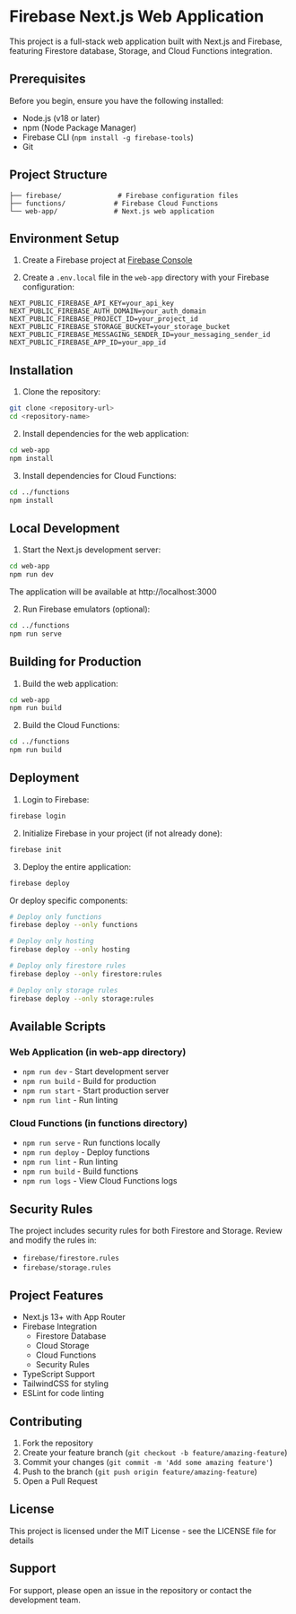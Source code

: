 # Firebase Next.js Web Application

This project is a full-stack web application built with Next.js and Firebase, featuring Firestore database, Storage, and Cloud Functions integration.

## Prerequisites

Before you begin, ensure you have the following installed:
- Node.js (v18 or later)
- npm (Node Package Manager)
- Firebase CLI (`npm install -g firebase-tools`)
- Git

## Project Structure

```
├── firebase/              # Firebase configuration files
├── functions/            # Firebase Cloud Functions
└── web-app/              # Next.js web application
```

## Environment Setup

1. Create a Firebase project at [Firebase Console](https://console.firebase.google.com)

2. Create a `.env.local` file in the `web-app` directory with your Firebase configuration:
```
NEXT_PUBLIC_FIREBASE_API_KEY=your_api_key
NEXT_PUBLIC_FIREBASE_AUTH_DOMAIN=your_auth_domain
NEXT_PUBLIC_FIREBASE_PROJECT_ID=your_project_id
NEXT_PUBLIC_FIREBASE_STORAGE_BUCKET=your_storage_bucket
NEXT_PUBLIC_FIREBASE_MESSAGING_SENDER_ID=your_messaging_sender_id
NEXT_PUBLIC_FIREBASE_APP_ID=your_app_id
```

## Installation

1. Clone the repository:
```bash
git clone <repository-url>
cd <repository-name>
```

2. Install dependencies for the web application:
```bash
cd web-app
npm install
```

3. Install dependencies for Cloud Functions:
```bash
cd ../functions
npm install
```

## Local Development

1. Start the Next.js development server:
```bash
cd web-app
npm run dev
```
The application will be available at http://localhost:3000

2. Run Firebase emulators (optional):
```bash
cd ../functions
npm run serve
```

## Building for Production

1. Build the web application:
```bash
cd web-app
npm run build
```

2. Build the Cloud Functions:
```bash
cd ../functions
npm run build
```

## Deployment

1. Login to Firebase:
```bash
firebase login
```

2. Initialize Firebase in your project (if not already done):
```bash
firebase init
```

3. Deploy the entire application:
```bash
firebase deploy
```

Or deploy specific components:
```bash
# Deploy only functions
firebase deploy --only functions

# Deploy only hosting
firebase deploy --only hosting

# Deploy only firestore rules
firebase deploy --only firestore:rules

# Deploy only storage rules
firebase deploy --only storage:rules
```

## Available Scripts

### Web Application (in web-app directory)
- `npm run dev` - Start development server
- `npm run build` - Build for production
- `npm run start` - Start production server
- `npm run lint` - Run linting

### Cloud Functions (in functions directory)
- `npm run serve` - Run functions locally
- `npm run deploy` - Deploy functions
- `npm run lint` - Run linting
- `npm run build` - Build functions
- `npm run logs` - View Cloud Functions logs

## Security Rules

The project includes security rules for both Firestore and Storage. Review and modify the rules in:
- `firebase/firestore.rules`
- `firebase/storage.rules`

## Project Features

- Next.js 13+ with App Router
- Firebase Integration
  - Firestore Database
  - Cloud Storage
  - Cloud Functions
  - Security Rules
- TypeScript Support
- TailwindCSS for styling
- ESLint for code linting

## Contributing

1. Fork the repository
2. Create your feature branch (`git checkout -b feature/amazing-feature`)
3. Commit your changes (`git commit -m 'Add some amazing feature'`)
4. Push to the branch (`git push origin feature/amazing-feature`)
5. Open a Pull Request

## License

This project is licensed under the MIT License - see the LICENSE file for details

## Support

For support, please open an issue in the repository or contact the development team.